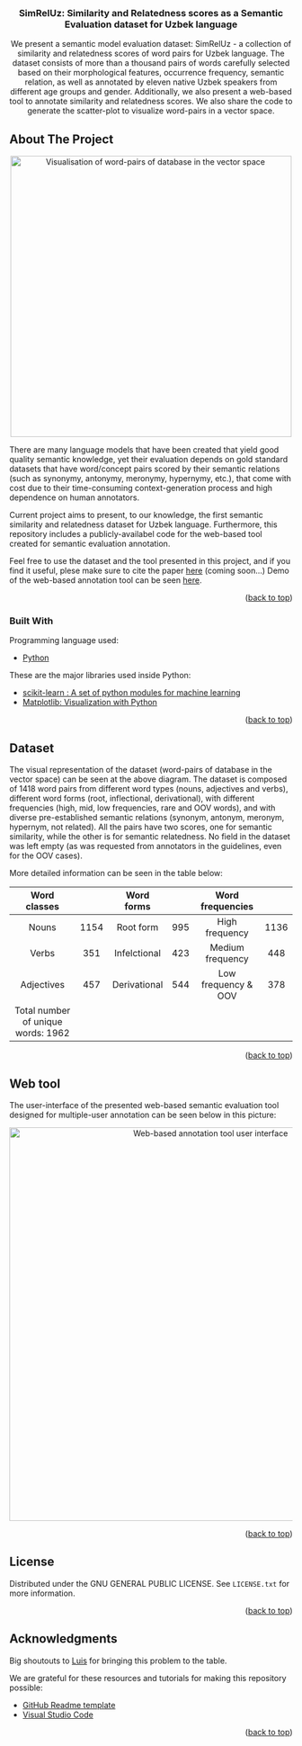 ﻿<div id="top"></div>

<!-- PROJECT SHIELDS -->

<!-- PROJECT LOGO -->
<br />
<div align="center">
  <h3 align="center">SimRelUz: Similarity and Relatedness scores as a Semantic Evaluation dataset for Uzbek language</h3>
  <p align="center">
    We present a semantic model evaluation dataset: SimRelUz - a collection of similarity and relatedness scores of word pairs for Uzbek language. The dataset consists of more than a thousand pairs of words carefully selected based on their morphological features, occurrence frequency, semantic relation, as well as annotated by eleven native Uzbek speakers from different age groups and gender. 
    Additionally, we also present a web-based tool to annotate similarity and relatedness scores. We also share the code to generate the scatter-plot to visualize word-pairs in a vector space.
  </p>
</div>



<!-- ABOUT THE PROJECT -->
## About The Project
<div align="center">
<img src="https://github.com/elmurod1202/SimRelUz/blob/main/src/result-scatter.png?raw=true" width = "500" Alt = "Visualisation of word-pairs of database in the vector space">
</div>

There are many language models that have been created that yield good quality semantic knowledge, yet their evaluation depends on gold standard datasets that have word/concept pairs scored by their semantic relations (such as synonymy, antonymy, meronymy, hypernymy, etc.), that come with cost due to their time-consuming context-generation process and high dependence on human annotators.

Current project aims to present, to our knowledge, the first semantic similarity and relatedness dataset for Uzbek language. Furthermore, this repository includes a publicly-availabel code for the web-based tool created for semantic evaluation annotation. 

Feel free to use the dataset and the tool presented in this project, and if you find it useful, plese make sure to cite the paper [here](...) (coming soon...)
Demo of the web-based annotation tool can be seen [here](https://simrel.urdu.uz).

<p align="right">(<a href="#top">back to top</a>)</p>



### Built With

Programming language used:

* [Python](https://www.python.org/)

These are the major libraries used inside Python:

* [scikit-learn : A set of python modules for machine learning](https://scikit-learn.org/stable/)
* [Matplotlib: Visualization with Python](https://matplotlib.org/)


<p align="right">(<a href="#top">back to top</a>)</p>


## Dataset
The visual representation of the dataset (word-pairs of database in the vector space) can be seen at the above diagram.
The dataset is composed of 1418 word pairs from different word types (nouns, adjectives and verbs), different word forms (root, inflectional, derivational), with different frequencies (high, mid, low frequencies, rare and OOV words), and with diverse pre-established semantic relations (synonym, antonym, meronym, hypernym, not related). All the pairs have two scores, one for semantic similarity, while the other is for semantic relatedness. No field in the dataset was left empty (as was requested from annotators in the guidelines, even for the OOV cases). 

More detailed information can be seen in the table below:


|            Word classes            |      |  Word forms  |     |   Word frequencies   |      |
|:----------------------------------:|:----:|:------------:|:---:|:--------------------:|:----:|
| Nouns                              | 1154 | Root form    | 995 | High frequency       | 1136 |
| Verbs                              |  351 | Infelctional | 423 | Medium frequency     |  448 |
| Adjectives                         |  457 | Derivational | 544 | Low frequency \& OOV |  378 |
| Total number of unique words: 1962 |      |              |     |                      |      |



<p align="right">(<a href="#top">back to top</a>)</p>



## Web tool

The user-interface of the presented web-based semantic evaluation tool designed for multiple-user annotation can be seen below in this picture:
<div align="center">
<img src="https://github.com/elmurod1202/SimRelUz/blob/main/src/app-user-interface.png?raw=true" width = "700" Alt = "Web-based annotation tool user interface">
</div>

<p align="right">(<a href="#top">back to top</a>)</p>



<!-- LICENSE -->
## License

Distributed under the GNU GENERAL PUBLIC LICENSE. See `LICENSE.txt` for more information.

<p align="right">(<a href="#top">back to top</a>)</p>


<!-- ACKNOWLEDGMENTS -->
## Acknowledgments

Big shoutouts to <a href = "https://www.linkedin.com/in/luissantalla/">Luis</a>  for bringing this problem to the table. 

We are grateful for these resources and tutorials for making this repository possible:

* [GitHub Readme template](https://github.com/othneildrew/Best-README-Template)
* [Visual Studio Code](https://code.visualstudio.com/)


<p align="right">(<a href="#top">back to top</a>)</p>

